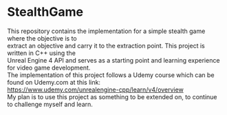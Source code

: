 # StealthGame <br/>
This repository contains the implementation for a simple stealth game where the objective is to </br>
extract an objective and carry it to the extraction point. This project is written in C++ using the </br>
Unreal Engine 4 API and serves as a starting point and learning experience for video game development. </br>
The implementation of this project follows a Udemy course which can be found on Udemy.com at this link: </br>
https://www.udemy.com/unrealengine-cpp/learn/v4/overview </br>
My plan is to use this project as something to be extended on, to continue to challenge myself and learn. </br>

